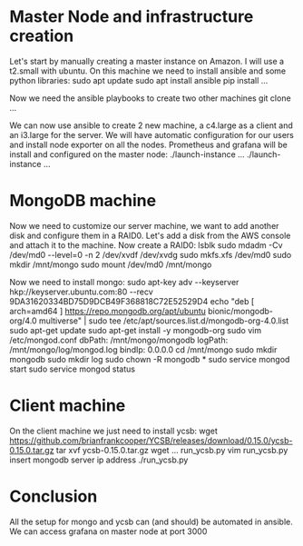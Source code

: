 # Master Node and infrastructure creation
Let's start by manually creating a master instance on Amazon.
I will use a t2.small with ubuntu.
On this machine we need to install ansible and some python libraries:
sudo apt update
sudo apt install ansible
pip install ...

Now we need the ansible playbooks to create two other machines
git clone ...

We can now use ansible to create 2 new machine, a c4.large as a client and an i3.large for the server. We will have automatic configuration for our users and install node exporter on all the nodes. Prometheus and grafana will be install and configured on the master node:
./launch-instance ...
./launch-instance ...

# MongoDB machine
Now we need to customize our server machine, we want to add another disk and configure them in a RAID0.
Let's add a disk from the AWS console and attach it to the machine.
Now create a RAID0:
lsblk
sudo mdadm -Cv /dev/md0 --level=0 -n 2 /dev/xvdf /dev/xvdg
sudo mkfs.xfs /dev/md0
sudo mkdir /mnt/mongo
sudo mount /dev/md0 /mnt/mongo

Now we need to install mongo:
sudo apt-key adv --keyserver hkp://keyserver.ubuntu.com:80 --recv 9DA31620334BD75D9DCB49F368818C72E52529D4
echo "deb [ arch=amd64 ] https://repo.mongodb.org/apt/ubuntu bionic/mongodb-org/4.0 multiverse" | sudo tee /etc/apt/sources.list.d/mongodb-org-4.0.list
sudo apt-get update
sudo apt-get install -y mongodb-org
sudo vim /etc/mongod.conf
	dbPath: /mnt/mongo/mongodb
	logPath: /mnt/mongo/log/mongod.log
	bindIp: 0.0.0.0
cd /mnt/mongo
sudo mkdir mongodb
sudo mkdir log
sudo chown -R mongodb *
sudo service mongod start
sudo service mongod status

# Client machine
On the client machine we just need to install ycsb:
wget https://github.com/brianfrankcooper/YCSB/releases/download/0.15.0/ycsb-0.15.0.tar.gz
tar xvf ycsb-0.15.0.tar.gz
wget ... run_ycsb.py
vim run_ycsb.py
	insert mongodb server ip address
./run_ycsb.py


# Conclusion
All the setup for mongo and ycsb can (and should) be automated in ansible.
We can access grafana on master node at port 3000

